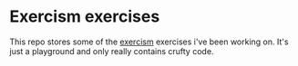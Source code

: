 # Exercism exercises
This repo stores some of the [exercism](http://exercism.io/) exercises i've been working on. It's just a playground and only really contains crufty code.

